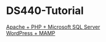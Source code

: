 # DS440-Tutorial

[Apache + PHP + Microsoft SQL Server](/HTML+CSS+PHP/)   
[WordPress + MAMP](/WordPress/)